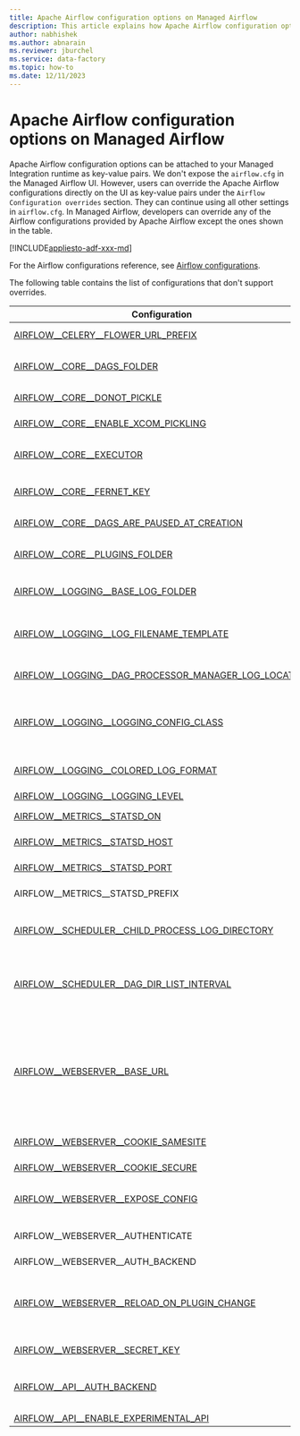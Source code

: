```yaml
---
title: Apache Airflow configuration options on Managed Airflow
description: This article explains how Apache Airflow configuration options can be attached to your Managed Airflow integration runtimes for an Apache Airflow environment as key-value pairs.
author: nabhishek
ms.author: abnarain
ms.reviewer: jburchel
ms.service: data-factory
ms.topic: how-to
ms.date: 12/11/2023
---
```


# Apache Airflow configuration options on Managed Airflow

Apache Airflow configuration options can be attached to your Managed Integration runtime as key-value pairs. We don't expose the `airflow.cfg` in the Managed Airflow UI. However, users can override the Apache Airflow configurations directly on the UI as key-value pairs under the `Airflow Configuration overrides` section. They can continue using all other settings in `airflow.cfg`. In Managed Airflow, developers can override any of the Airflow configurations provided by Apache Airflow except the ones shown in the table.

[!INCLUDE[appliesto-adf-xxx-md](includes/appliesto-adf-xxx-md.md)]

For the Airflow configurations reference, see [Airflow configurations](https://airflow.apache.org/docs/apache-airflow/stable/configurations-ref.html).

The following table contains the list of configurations that don't support overrides.

|Configuration  |Description  | Default value
|---------|---------|------|
|[AIRFLOW__CELERY__FLOWER_URL_PREFIX](https://airflow.apache.org/docs/apache-airflow-providers-celery/stable/configurations-ref.html#flower-url-prefix) |The root URL for Flower. |"" |
|[AIRFLOW__CORE__DAGS_FOLDER](https://airflow.apache.org/docs/apache-airflow/stable/configurations-ref.html#dags-folder) |The path of the folder where Airflow pipelines live.|AIRFLOW_DAGS_FOLDER |
|[AIRFLOW__CORE__DONOT_PICKLE](https://airflow.apache.org/docs/apache-airflow/stable/configurations-ref.html#donot-pickle) |Whether to disable pickling DAGs. |False |
|[AIRFLOW__CORE__ENABLE_XCOM_PICKLING](https://airflow.apache.org/docs/apache-airflow/stable/configurations-ref.html#enable-xcom-pickling) |Whether to enable pickling for xcom. |False |
|[AIRFLOW__CORE__EXECUTOR](https://airflow.apache.org/docs/apache-airflow/stable/configurations-ref.html#executor) |The executor class that Airflow should use. |CeleryExecutor |
|[AIRFLOW__CORE__FERNET_KEY](https://airflow.apache.org/docs/apache-airflow/stable/configurations-ref.html#fernet-key) |Secret key to save connection passwords in the database. |AIRFLOW_FERNET_KEY |
|[AIRFLOW__CORE__DAGS_ARE_PAUSED_AT_CREATION](https://airflow.apache.org/docs/apache-airflow/stable/configurations-ref.html#dags-are-paused-at-creation) |Are DAGs paused by default at creation? |False |
|[AIRFLOW__CORE__PLUGINS_FOLDER](https://airflow.apache.org/docs/apache-airflow/stable/configurations-ref.html#plugins-folder) |Path to the folder that contains Airflow plugins. |AIRFLOW_PLUGINS_FOLDER |
|[AIRFLOW__LOGGING__BASE_LOG_FOLDER](https://airflow.apache.org/docs/apache-airflow/stable/configurations-ref.html#base-log-folder) |The folder where Airflow should store its log files.|/opt/airflow/logs |
|[AIRFLOW__LOGGING__LOG_FILENAME_TEMPLATE](https://airflow.apache.org/docs/apache-airflow/stable/configurations-ref.html#log-filename-template) |Formatting for how Airflow generates file names or paths for each task run. |{{ ti.dag_id }}/{{ ti.task_id }}/{{ ts }}/{{ try_number }}.log |
|[AIRFLOW__LOGGING__DAG_PROCESSOR_MANAGER_LOG_LOCATION](https://airflow.apache.org/docs/apache-airflow/stable/configurations-ref.html#dag-processor-manager-log-location) |Full path of the `dag_processor_manager` log file. |/opt/airflow/logs/dag_processor_manager/dag_processor_manager.log |
|[AIRFLOW__LOGGING__LOGGING_CONFIG_CLASS](https://airflow.apache.org/docs/apache-airflow/stable/configurations-ref.html#logging-config-class) |Logging config class specifies the logging configuration. This class has to be on the Python class path. |log_config.LOGGING_CONFIG |
|[AIRFLOW__LOGGING__COLORED_LOG_FORMAT](https://airflow.apache.org/docs/apache-airflow/stable/configurations-ref.html#colored-log-format) |Log format for when Colored logs is enabled. |[%(asctime)s] {{%(filename)s:%(lineno)d}} %(levelname)s - %(message)s |
|[AIRFLOW__LOGGING__LOGGING_LEVEL](https://airflow.apache.org/docs/apache-airflow/stable/configurations-ref.html#logging-level) |Logging level. |INFO |
|[AIRFLOW__METRICS__STATSD_ON](https://airflow.apache.org/docs/apache-airflow/stable/configurations-ref.html#statsd-on) |Enables sending metrics to StatsD. |True |
|[AIRFLOW__METRICS__STATSD_HOST](https://airflow.apache.org/docs/apache-airflow/stable/configurations-ref.html#statsd-host) |Hostname of the StatsD server. |geneva-services |
|[AIRFLOW__METRICS__STATSD_PORT](https://airflow.apache.org/docs/apache-airflow/stable/configurations-ref.html#statsd-port) |Port number of the StatsD server. |8125 |
|AIRFLOW__METRICS__STATSD_PREFIX |Prefix for all Airflow metrics sent to StatsD. |AirflowMetrics|
|[AIRFLOW__SCHEDULER__CHILD_PROCESS_LOG_DIRECTORY](https://airflow.apache.org/docs/apache-airflow/stable/configurations-ref.html#child-process-log-directory) |Path of the directory where the Airflow scheduler writes its child process logs. |/opt/airflow/logs/scheduler |
|[AIRFLOW__SCHEDULER__DAG_DIR_LIST_INTERVAL](https://airflow.apache.org/docs/apache-airflow/stable/configurations-ref.html#dag-dir-list-interval) |How often (in seconds) to scan the DAGs' directory for new files. Default to 5 minutes. |5|
|[AIRFLOW__WEBSERVER__BASE_URL](https://airflow.apache.org/docs/apache-airflow/stable/configurations-ref.html#webserver) |The base URL of your website because Airflow can't guess what domain or cname you're using. This URL is used in automated emails that Airflow sends to point links to the right web server. |https://localhost:8080 |
|[AIRFLOW__WEBSERVER__COOKIE_SAMESITE](https://airflow.apache.org/docs/apache-airflow/stable/configurations-ref.html#cookie-samesite) |Set samesite policy on session cookie. |None |
|[AIRFLOW__WEBSERVER__COOKIE_SECURE](https://airflow.apache.org/docs/apache-airflow/stable/configurations-ref.html#cookie-secure) |Set secure flag on session cookie. |True |
|[AIRFLOW__WEBSERVER__EXPOSE_CONFIG](https://airflow.apache.org/docs/apache-airflow/stable/configurations-ref.html#expose-config) |Expose the configuration file in the web server. |False |
|AIRFLOW__WEBSERVER__AUTHENTICATE |Authenticate user to sign in to the Airflow UI. |True |
|AIRFLOW__WEBSERVER__AUTH_BACKEND ||airflow.api.auth.backend.basic_auth |
|[AIRFLOW__WEBSERVER__RELOAD_ON_PLUGIN_CHANGE](https://airflow.apache.org/docs/apache-airflow/stable/configurations-ref.html#reload-on-plugin-change) |If set to True, Airflow tracks files in the `plugins_folder` directory. When it detects changes, then reload the gunicorn. |True |
|[AIRFLOW__WEBSERVER__SECRET_KEY](https://airflow.apache.org/docs/apache-airflow/stable/configurations-ref.html#secret-key) |Secret key used to run your flask app. |AIRFLOW_FERNET_KEY |
|[AIRFLOW__API__AUTH_BACKEND](https://airflow.apache.org/docs/apache-airflow/stable/configurations-ref.html#auth-backends) |Comma-separated list of auth backends to authenticate users of the API. |airflow.api.auth.backend.basic_auth |
|[AIRFLOW__API__ENABLE_EXPERIMENTAL_API](https://airflow.apache.org/docs/apache-airflow/stable/configurations-ref.html#enable-experimental-api) ||True |
